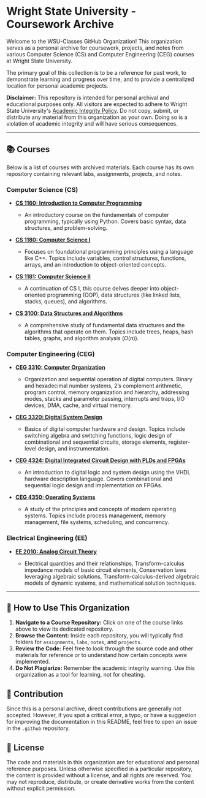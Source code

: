 
# Wright State University - Coursework Archive

Welcome to the WSU-Classes GitHub Organization\! This organization serves as a personal archive for coursework, projects, and notes from various Computer Science (CS) and Computer Engineering (CEG) courses at Wright State University.

The primary goal of this collection is to be a reference for past work, to demonstrate learning and progress over time, and to provide a centralized location for personal academic projects.

**Disclaimer:** This repository is intended for personal archival and educational purposes only. All visitors are expected to adhere to Wright State University's [Academic Integrity Policy](https://www.google.com/search?q=https://www.wright.edu/community-standards-and-student-conduct/academic-integrity). Do not copy, submit, or distribute any material from this organization as your own. Doing so is a violation of academic integrity and will have serious consequences.

-----

## 📚 Courses

Below is a list of courses with archived materials. Each course has its own repository containing relevant labs, assignments, projects, and notes.

### Computer Science (CS)

  * **[CS 1160: Introduction to Computer Programming](https://github.com/WSU-Classes/CS1160)**

      * An introductory course on the fundamentals of computer programming, typically using Python. Covers basic syntax, data structures, and problem-solving.

  * **[CS 1180: Computer Science I](https://github.com/WSU-Classes/CS1180)**

      * Focuses on foundational programming principles using a language like C++. Topics include variables, control structures, functions, arrays, and an introduction to object-oriented concepts.

  * **[CS 1181: Computer Science II](https://github.com/WSU-Classes/CS1181)**

      * A continuation of CS I, this course delves deeper into object-oriented programming (OOP), data structures (like linked lists, stacks, queues), and algorithms.

  * **[CS 3100: Data Structures and Algorithms](https://github.com/WSU-Classes/CS3100)**

      * A comprehensive study of fundamental data structures and the algorithms that operate on them. Topics include trees, heaps, hash tables, graphs, and algorithm analysis ($O(n)$).

### Computer Engineering (CEG)

  * **[CEG 3310: Computer Organization](https://github.com/WSU-Classes/CEG3310)**

      * Organization and sequential operation of digital computers. Binary and hexadecimal number systems, 2’s complement arithmetic, program control, memory organization and hierarchy, addressing modes, stacks and parameter passing, interrupts and traps, I/O devices, DMA, cache, and virtual memory.

  * **[CEG 3320: Digital System Design](https://github.com/WSU-Classes/CEG3320)**

      * Basics of digital computer hardware and design. Topics include switching algebra and switching functions, logic design of combinational and sequential circuits, storage elements, register-level design, and instrumentation.

  * **[CEG 4324: Digital Integrated Circuit Design with PLDs and FPGAs](https://github.com/WSU-Classes/CEG4324)**

      * An introduction to digital logic and system design using the VHDL hardware description language. Covers combinational and sequential logic design and implementation on FPGAs.

  * **[CEG 4350: Operating Systems](https://github.com/WSU-Classes/CEG4350)**

      * A study of the principles and concepts of modern operating systems. Topics include process management, memory management, file systems, scheduling, and concurrency.
   
### Electrical Engineering (EE)

  * **[EE 2010: Analog Circuit Theory](https://github.com/WSU-Classes/EE2010)**

      * Electrical quantities and their relationships, Transform-calculus impedance models of basic circuit elements, Conservation laws leveraging algebraic solutions, Transform-calculus-derived algebraic models of dynamic systems, and mathematical solution techniques.

-----

## 🧭 How to Use This Organization

1.  **Navigate to a Course Repository:** Click on one of the course links above to view its dedicated repository.
2.  **Browse the Content:** Inside each repository, you will typically find folders for `assignments`, `labs`, `notes`, and `projects`.
3.  **Review the Code:** Feel free to look through the source code and other materials for reference or to understand how certain concepts were implemented.
4.  **Do Not Plagiarize:** Remember the academic integrity warning. Use this organization as a tool for learning, not for cheating.

## 🤝 Contribution

Since this is a personal archive, direct contributions are generally not accepted. However, if you spot a critical error, a typo, or have a suggestion for improving the documentation in this README, feel free to open an issue in the `.github` repository.

## 📜 License

The code and materials in this organization are for educational and personal reference purposes. Unless otherwise specified in a particular repository, the content is provided without a license, and all rights are reserved. You may not reproduce, distribute, or create derivative works from the content without explicit permission.
